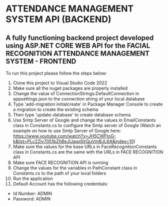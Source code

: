 # ATTENDANCE MANAGEMENT SYSTEM API (BACKEND)

## A fully functioning backend project developed using ASP.NET CORE WEB API for the FACIAL RECOGNITION ATTENDANCE MANAGEMENT SYSTEM - FRONTEND

To run this project please follow the steps below:

1. Clone this project to Visual Studio Code 2022 
2. Make sure all the nuget packages are properly installed
3. Change the value of ConnectionStrings.DefaultConnection in appsettings.json to the connection string of your local database
4. Type 'add-migration initialcreate' in Package Manager Console to create a migration to create the existing schema
5. Then type 'update-database' to create database schema
6. Use Smtp Server of Google and change the values in EmailConstants class in Constants.cs to configure the Smtp server of Google (Watch an example on how to use Smtp Server
of Google here: https://www.youtube.com/watch?v=JH5CWFtoG-k&list=PLc2Ziv7051bZhBeJlJaqq5lrQuVmBJL6A&index=10)
7. Make sure the values for the base URLs in FaceRecognitionConstants class in Constants.cs are the same with the URLs in FACE RECOGNITION API
8. Make sure FACE RECOGNITION API is running
9. Change the values for the variables in PathConstant class in Constants.cs to the path of your local folders
10. Run the application
11. Default Account has the following credentials:
* Id Number: ADMIN
* Password: ADMIN
